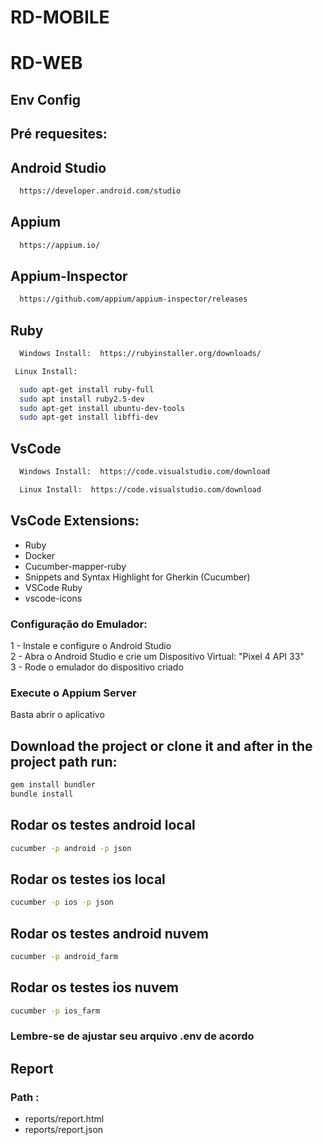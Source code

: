 # RD-MOBILE

# RD-WEB

## Env Config

## Pré requesites:

## Android Studio

```sh
  https://developer.android.com/studio
  ```

  ## Appium 

```sh
  https://appium.io/
  ```

  ## Appium-Inspector

```sh
  https://github.com/appium/appium-inspector/releases
  ```

## Ruby

```sh
  Windows Install:  https://rubyinstaller.org/downloads/
  ```
 ```sh
  Linux Install: 
 ```
```sh
  sudo apt-get install ruby-full
  sudo apt install ruby2.5-dev
  sudo apt-get install ubuntu-dev-tools
  sudo apt-get install libffi-dev
  ```
## VsCode

```sh
  Windows Install:  https://code.visualstudio.com/download
 ```
```sh
  Linux Install:  https://code.visualstudio.com/download
```
## VsCode Extensions:

  * Ruby	
  * Docker
  * Cucumber-mapper-ruby	
  * Snippets and Syntax Highlight for Gherkin (Cucumber)	
  * VSCode Ruby
  * vscode-icons

### Configuração do Emulador:

1 - Instale e configure o Android Studio  
2 - Abra o Android Studio e crie um Dispositivo Virtual: "Pixel 4 API 33"  
3 - Rode o emulador do dispositivo criado 

### Execute o Appium Server

Basta abrir o aplicativo

	
## Download the project or clone it and after in the project path run:

```sh
gem install bundler
bundle install
```
## Rodar os testes android local

 ```sh
cucumber -p android -p json
```
## Rodar os testes ios local

 ```sh
cucumber -p ios -p json
```
## Rodar os testes android nuvem

 ```sh
cucumber -p android_farm
```

## Rodar os testes ios nuvem

 ```sh
cucumber -p ios_farm
```

### Lembre-se de ajustar seu arquivo .env de acordo

## Report

### Path :
* reports/report.html
* reports/report.json
